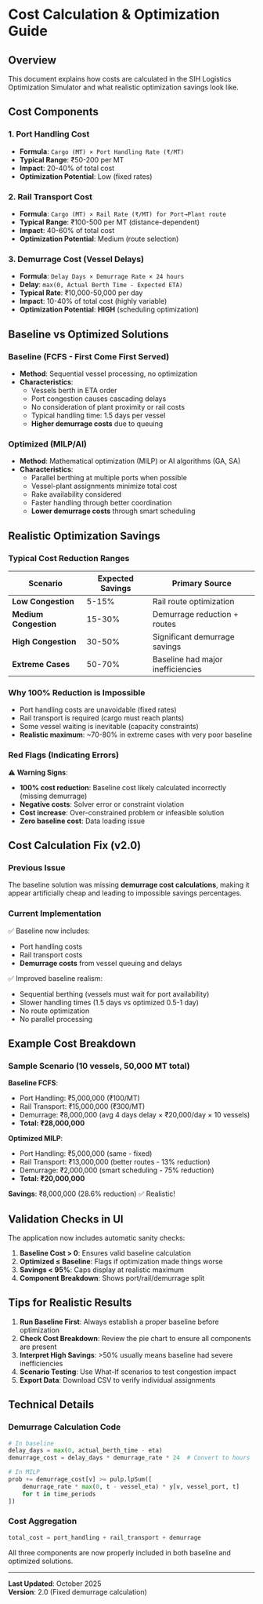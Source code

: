 # Cost Calculation & Optimization Guide

## Overview
This document explains how costs are calculated in the SIH Logistics Optimization Simulator and what realistic optimization savings look like.

## Cost Components

### 1. Port Handling Cost
- **Formula**: `Cargo (MT) × Port Handling Rate (₹/MT)`
- **Typical Range**: ₹50-200 per MT
- **Impact**: 20-40% of total cost
- **Optimization Potential**: Low (fixed rates)

### 2. Rail Transport Cost
- **Formula**: `Cargo (MT) × Rail Rate (₹/MT) for Port→Plant route`
- **Typical Range**: ₹100-500 per MT (distance-dependent)
- **Impact**: 40-60% of total cost
- **Optimization Potential**: Medium (route selection)

### 3. Demurrage Cost (Vessel Delays)
- **Formula**: `Delay Days × Demurrage Rate × 24 hours`
- **Delay**: `max(0, Actual Berth Time - Expected ETA)`
- **Typical Rate**: ₹10,000-50,000 per day
- **Impact**: 10-40% of total cost (highly variable)
- **Optimization Potential**: **HIGH** (scheduling optimization)

## Baseline vs Optimized Solutions

### Baseline (FCFS - First Come First Served)
- **Method**: Sequential vessel processing, no optimization
- **Characteristics**:
  - Vessels berth in ETA order
  - Port congestion causes cascading delays
  - No consideration of plant proximity or rail costs
  - Typical handling time: 1.5 days per vessel
  - **Higher demurrage costs** due to queuing

### Optimized (MILP/AI)
- **Method**: Mathematical optimization (MILP) or AI algorithms (GA, SA)
- **Characteristics**:
  - Parallel berthing at multiple ports when possible
  - Vessel-plant assignments minimize total cost
  - Rake availability considered
  - Faster handling through better coordination
  - **Lower demurrage costs** through smart scheduling

## Realistic Optimization Savings

### Typical Cost Reduction Ranges

| Scenario | Expected Savings | Primary Source |
|----------|-----------------|----------------|
| **Low Congestion** | 5-15% | Rail route optimization |
| **Medium Congestion** | 15-30% | Demurrage reduction + routes |
| **High Congestion** | 30-50% | Significant demurrage savings |
| **Extreme Cases** | 50-70% | Baseline had major inefficiencies |

### Why 100% Reduction is Impossible
- Port handling costs are unavoidable (fixed rates)
- Rail transport is required (cargo must reach plants)
- Some vessel waiting is inevitable (capacity constraints)
- **Realistic maximum**: ~70-80% in extreme cases with very poor baseline

### Red Flags (Indicating Errors)

⚠️ **Warning Signs**:
- **100% cost reduction**: Baseline cost likely calculated incorrectly (missing demurrage)
- **Negative costs**: Solver error or constraint violation
- **Cost increase**: Over-constrained problem or infeasible solution
- **Zero baseline cost**: Data loading issue

## Cost Calculation Fix (v2.0)

### Previous Issue
The baseline solution was missing **demurrage cost calculations**, making it appear artificially cheap and leading to impossible savings percentages.

### Current Implementation
✅ Baseline now includes:
- Port handling costs
- Rail transport costs
- **Demurrage costs** from vessel queuing and delays

✅ Improved baseline realism:
- Sequential berthing (vessels must wait for port availability)
- Slower handling times (1.5 days vs optimized 0.5-1 day)
- No route optimization
- No parallel processing

## Example Cost Breakdown

### Sample Scenario (10 vessels, 50,000 MT total)

**Baseline FCFS**:
- Port Handling: ₹5,000,000 (₹100/MT)
- Rail Transport: ₹15,000,000 (₹300/MT)
- Demurrage: ₹8,000,000 (avg 4 days delay × ₹20,000/day × 10 vessels)
- **Total: ₹28,000,000**

**Optimized MILP**:
- Port Handling: ₹5,000,000 (same - fixed)
- Rail Transport: ₹13,000,000 (better routes - 13% reduction)
- Demurrage: ₹2,000,000 (smart scheduling - 75% reduction)
- **Total: ₹20,000,000**

**Savings**: ₹8,000,000 (28.6% reduction) ✅ Realistic!

## Validation Checks in UI

The application now includes automatic sanity checks:

1. **Baseline Cost > 0**: Ensures valid baseline calculation
2. **Optimized ≤ Baseline**: Flags if optimization made things worse
3. **Savings < 95%**: Caps display at realistic maximum
4. **Component Breakdown**: Shows port/rail/demurrage split

## Tips for Realistic Results

1. **Run Baseline First**: Always establish a proper baseline before optimization
2. **Check Cost Breakdown**: Review the pie chart to ensure all components are present
3. **Interpret High Savings**: >50% usually means baseline had severe inefficiencies
4. **Scenario Testing**: Use What-If scenarios to test congestion impact
5. **Export Data**: Download CSV to verify individual assignments

## Technical Details

### Demurrage Calculation Code
```python
# In baseline
delay_days = max(0, actual_berth_time - eta)
demurrage_cost = delay_days * demurrage_rate * 24  # Convert to hours

# In MILP
prob += demurrage_cost[v] >= pulp.lpSum([
    demurrage_rate * max(0, t - vessel_eta) * y[v, vessel_port, t]
    for t in time_periods
])
```

### Cost Aggregation
```python
total_cost = port_handling + rail_transport + demurrage
```

All three components are now properly included in both baseline and optimized solutions.

---

**Last Updated**: October 2025  
**Version**: 2.0 (Fixed demurrage calculation)
